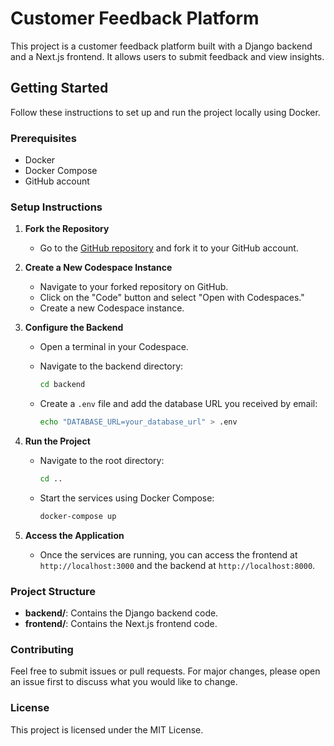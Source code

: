 # Customer Feedback Platform

This project is a customer feedback platform built with a Django backend and a Next.js frontend. It allows users to submit feedback and view insights.

## Getting Started

Follow these instructions to set up and run the project locally using Docker.

### Prerequisites

- Docker
- Docker Compose
- GitHub account

### Setup Instructions

1. **Fork the Repository**

   - Go to the [GitHub repository](https://github.com/ettalha0x/customer-feedback-platform) and fork it to your GitHub account.

2. **Create a New Codespace Instance**

   - Navigate to your forked repository on GitHub.
   - Click on the "Code" button and select "Open with Codespaces."
   - Create a new Codespace instance.

3. **Configure the Backend**

   - Open a terminal in your Codespace.
   - Navigate to the backend directory:

     ```bash
     cd backend
     ```

   - Create a `.env` file and add the database URL you received by email:

     ```bash
     echo "DATABASE_URL=your_database_url" > .env
     ```

4. **Run the Project**

   - Navigate to the root directory:

     ```bash
     cd ..
     ```

   - Start the services using Docker Compose:

     ```bash
     docker-compose up
     ```

5. **Access the Application**

   - Once the services are running, you can access the frontend at `http://localhost:3000` and the backend at `http://localhost:8000`.

### Project Structure

- **backend/**: Contains the Django backend code.
- **frontend/**: Contains the Next.js frontend code.

### Contributing

Feel free to submit issues or pull requests. For major changes, please open an issue first to discuss what you would like to change.

### License

This project is licensed under the MIT License.